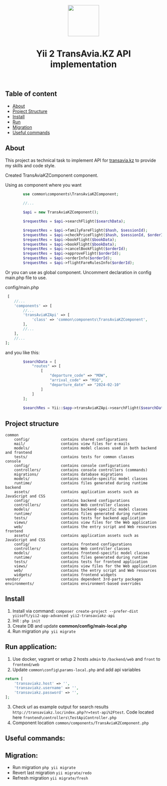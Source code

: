 <p align="center">
    <a href="https://github.com/yiisoft" target="_blank">
        <img src="https://avatars0.githubusercontent.com/u/993323" height="100px">
    </a>
    <h1 align="center">Yii 2 TransAvia.KZ API implementation</h1>
    <br>
</p>

## Table of content
- [About](#About)
- [Project Structure](#project-structure)
- [Install](#install)
- [Run](#run-application)
- [Migration](#migration)
- [Useful commands](#useful-commands)

## About
This project as technical task to implement API for [transavia.kz](http://docs.transavia.kz/en) to provide my skills and code style.

Created TransAviaKZComponent component. 

Using as component where you want

```php
        use common\components\TransAviaKZComponent;
        
        //... 

        $api = new TransAviaKZComponent();

        $requestRes = $api->searchFlight($searchData);

        $requestRes = $api->familyFareFlight($hash, $sessionId);
        $requestRes = $api->checkPriceFlight($hash, $sessionId, $orderId, $fareHash);
        $requestRes = $api->bookFlight($bookData);
        $requestRes = $api->bookFlight($bookData);
        $requestRes = $api->cancelBookFlight($orderId);
        $requestRes = $api->approveFlight($orderId);
        $requestRes = $api->orderInfo($orderId);
        $requestRes = $api->flightFareRulesInfo($orderId);
```

Or you can use as global component. Uncomment declaration in config main.php file to use.

config/main.php
```php
 [
    //...
    'components' => [
        //...
        'transAviaKZApi' => [
            'class' => 'common\components\TransAviaKZComponent',
        ],
        //...
    ],
    //...
];

```

and you like this:

```php
        $searchData = [
            "routes" => [
                [
                    "departure_code" => "MOW",
                    "arrival_code" => "MSQ",
                    "departure_date" => "2024-02-10"
                ]
            ]
        ]; 
        
        $searchRes = Yii::$app->transAviaKZApi->searchFlight($searchData);
```

## Project structure

```
common
    config/              contains shared configurations
    mail/                contains view files for e-mails
    models/              contains model classes used in both backend and frontend
    tests/               contains tests for common classes    
console
    config/              contains console configurations
    controllers/         contains console controllers (commands)
    migrations/          contains database migrations
    models/              contains console-specific model classes
    runtime/             contains files generated during runtime
backend
    assets/              contains application assets such as JavaScript and CSS
    config/              contains backend configurations
    controllers/         contains Web controller classes
    models/              contains backend-specific model classes
    runtime/             contains files generated during runtime
    tests/               contains tests for backend application    
    views/               contains view files for the Web application
    web/                 contains the entry script and Web resources
frontend
    assets/              contains application assets such as JavaScript and CSS
    config/              contains frontend configurations
    controllers/         contains Web controller classes
    models/              contains frontend-specific model classes
    runtime/             contains files generated during runtime
    tests/               contains tests for frontend application
    views/               contains view files for the Web application
    web/                 contains the entry script and Web resources
    widgets/             contains frontend widgets
vendor/                  contains dependent 3rd-party packages
environments/            contains environment-based overrides
```

## Install

1. Install via command: ```composer create-project --prefer-dist yiisoft/yii2-app-advanced yii2-transaviakz-api```
2. Init : ```php init```
3. Create DB and update **common/config/main-local.php**
4. Run migration ```php yii migrate```

## Run application:

1. Use docker, vagrant or setup 2 hosts `admin` to `/backend/web` and `front` to `frontend/web`
2. Update `common\config\params-local.php` and add api variables
```php
return [
    'transaviakz.host' => '',
    'transaviakz.username' => '',
    'transaviakz.password' => '',
];

```
3. Check url as example output for search results `http://transaviakz.loc/index.php?r=test-api%2Ftest`. Code located here `frontend\controllers\TestApiController.php`
3. Component location `common/components/TransAviaKZComponent.php`



## Useful commands:

## Migration:
* Run migration ```php yii migrate```
* Revert last migration ```yii migrate/redo```
* Refresh migration ```yii migrate/fresh ```